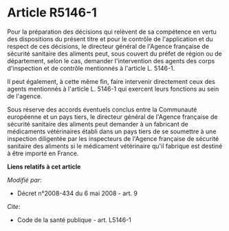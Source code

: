 # Article R5146-1

Pour la préparation des décisions qui relèvent de sa compétence en vertu des dispositions du présent titre et pour le
contrôle de l'application et du respect de ces décisions, le directeur général de l'Agence française de sécurité sanitaire
des aliments peut, sous couvert du préfet de région ou de département, selon le cas, demander l'intervention des agents des
corps d'inspection et de contrôle mentionnés à l'article L. 5146-1. 

Il peut également, à cette même fin, faire intervenir directement ceux des agents mentionnés à l'article L. 5146-1 qui
exercent leurs fonctions au sein de l'agence. 

Sous réserve des accords éventuels conclus entre la Communauté européenne et un pays tiers, le directeur général de l'Agence
française de sécurité sanitaire des aliments peut demander à un fabricant de médicaments vétérinaires établi dans un pays
tiers de se soumettre à une inspection diligentée par les inspecteurs de l'Agence française de sécurité sanitaire des
aliments si le médicament vétérinaire qu'il fabrique est destiné à être importé en France.

**Liens relatifs à cet article**

_Modifié par_:

  - Décret n°2008-434 du 6 mai 2008 - art. 9

_Cite_:

  - Code de la santé publique - art. L5146-1
